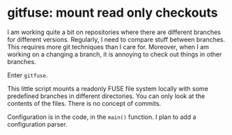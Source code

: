# gitfuse: mount read only checkouts

I am working quite a bit on repositories where there are different branches for
different versions. Regularly, I need to compare stuff between branches. This
requires more git techniques than I care for. Moreover, when I am working on a
changing a branch, it is annoying to check out things in other branches.

Enter `gitfuse`.

This little script mounts a readonly FUSE file system locally with some predefined
branches in different directories. You can only look at the contents of the
files. There is no concept of commits.

Configuration is in the code, in the `main()` function. I plan to add a
configuration parser.
